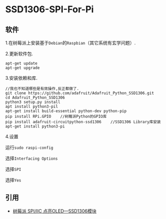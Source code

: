 # SSD1306-SPI-For-Pi

## 软件

1.在树莓派上安装基于`Debian`的`Raspbian`（其它系统有玄学问题）.

2.更新软件包.

```
apt-get update
apt-get upgrade
```

3.安装依赖和库.

```
//我也不知道哪些是有效操作,反正都做了.
git clone https://github.com/adafruit/Adafruit_Python_SSD1306.git
cd Adafruit_Python_SSD1306
python3 setup.py install
apt install python3-pil
apt-get install build-essential python-dev python-pip
pip install RPi.GPIO    //树莓派Python的GPIO库
pip install adafruit-circuitpython-ssd1306    //SSD1306 Library库安装
apt-get install python3-pi
```

4.设置

运行`sudo raspi-config`

选择`Interfacing Options`

选择`SPI`

选择`Yes`

## 引用

+ [树莓派 SPI/IIC 点亮OLED—SSD1306模块](https://blog.csdn.net/weixin_43123169/article/details/119645175)
